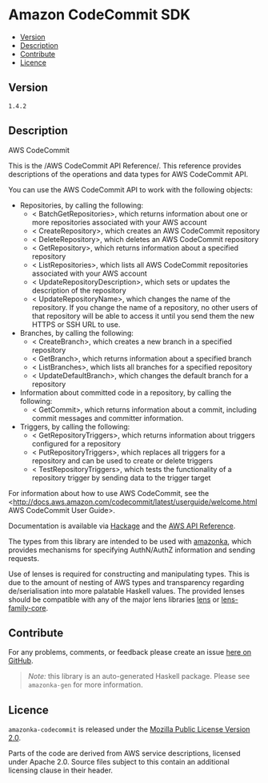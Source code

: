 # Amazon CodeCommit SDK

* [Version](#version)
* [Description](#description)
* [Contribute](#contribute)
* [Licence](#licence)


## Version

`1.4.2`


## Description

AWS CodeCommit

This is the /AWS CodeCommit API Reference/. This reference provides
descriptions of the operations and data types for AWS CodeCommit API.

You can use the AWS CodeCommit API to work with the following objects:

-   Repositories, by calling the following:
    -   < BatchGetRepositories>, which returns information about one or
        more repositories associated with your AWS account
    -   < CreateRepository>, which creates an AWS CodeCommit repository
    -   < DeleteRepository>, which deletes an AWS CodeCommit repository
    -   < GetRepository>, which returns information about a specified
        repository
    -   < ListRepositories>, which lists all AWS CodeCommit repositories
        associated with your AWS account
    -   < UpdateRepositoryDescription>, which sets or updates the
        description of the repository
    -   < UpdateRepositoryName>, which changes the name of the
        repository. If you change the name of a repository, no other
        users of that repository will be able to access it until you
        send them the new HTTPS or SSH URL to use.
-   Branches, by calling the following:
    -   < CreateBranch>, which creates a new branch in a specified
        repository
    -   < GetBranch>, which returns information about a specified branch
    -   < ListBranches>, which lists all branches for a specified
        repository
    -   < UpdateDefaultBranch>, which changes the default branch for a
        repository
-   Information about committed code in a repository, by calling the
    following:
    -   < GetCommit>, which returns information about a commit,
        including commit messages and committer information.
-   Triggers, by calling the following:
    -   < GetRepositoryTriggers>, which returns information about
        triggers configured for a repository
    -   < PutRepositoryTriggers>, which replaces all triggers for a
        repository and can be used to create or delete triggers
    -   < TestRepositoryTriggers>, which tests the functionality of a
        repository trigger by sending data to the trigger target

For information about how to use AWS CodeCommit, see the
<http://docs.aws.amazon.com/codecommit/latest/userguide/welcome.html AWS CodeCommit User Guide>.

Documentation is available via [Hackage](http://hackage.haskell.org/package/amazonka-codecommit)
and the [AWS API Reference](https://aws.amazon.com/documentation/).

The types from this library are intended to be used with [amazonka](http://hackage.haskell.org/package/amazonka),
which provides mechanisms for specifying AuthN/AuthZ information and sending requests.

Use of lenses is required for constructing and manipulating types.
This is due to the amount of nesting of AWS types and transparency regarding
de/serialisation into more palatable Haskell values.
The provided lenses should be compatible with any of the major lens libraries
[lens](http://hackage.haskell.org/package/lens) or [lens-family-core](http://hackage.haskell.org/package/lens-family-core).

## Contribute

For any problems, comments, or feedback please create an issue [here on GitHub](https://github.com/brendanhay/amazonka/issues).

> _Note:_ this library is an auto-generated Haskell package. Please see `amazonka-gen` for more information.


## Licence

`amazonka-codecommit` is released under the [Mozilla Public License Version 2.0](http://www.mozilla.org/MPL/).

Parts of the code are derived from AWS service descriptions, licensed under Apache 2.0.
Source files subject to this contain an additional licensing clause in their header.
